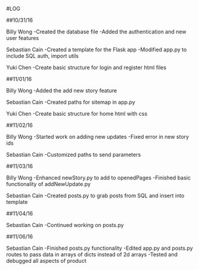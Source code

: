 #LOG

##10/31/16

Billy Wong
      -Created the database file
      -Added the authentication and new user features

Sebastian Cain
      -Created a template for the Flask app
      -Modified app.py to include SQL auth, import utils

Yuki Chen
     -Create basic structure for login and register html files

##11/01/16

Billy Wong
      -Added the add new story feature

Sebastian Cain
      -Created paths for sitemap in app.py

Yuki Chen
     -Create basic structure for home html with css

##11/02/16

Billy Wong
      -Started work on adding new updates
      -Fixed error in new story ids

Sebastian Cain
      -Customized paths to send parameters

##11/03/16

Billy Wong
      -Enhanced newStory.py to add to openedPages
      -Finished basic functionality of addNewUpdate.py

Sebastian Cain
      -Created posts.py to grab posts from SQL and insert into template

##11/04/16

Sebastian Cain
      -Continued working on posts.py

##11/06/16

Sebastian Cain
      -Finished posts.py functionality
      -Edited app.py and posts.py routes to pass data in arrays of dicts instead of 2d arrays
      -Tested and debugged all aspects of product